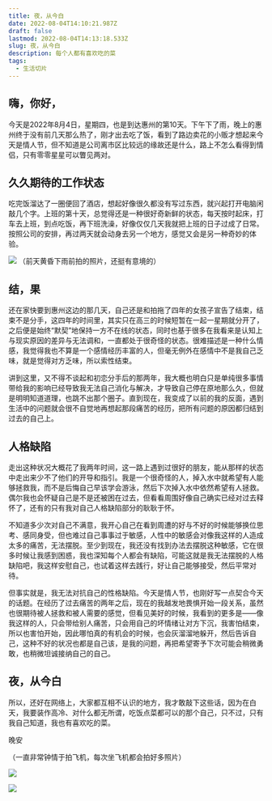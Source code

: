 ```yaml
---
title: 夜，从今白
date: 2022-08-04T14:10:21.987Z
draft: false
lastmod: 2022-08-04T14:13:18.533Z
slug: 夜，从今白
description: 每个人都有喜欢吃的菜
tags:
  - 生活切片
---
```


## 嗨，你好，
今天是2022年8月4日，星期四，也是到达惠州的第10天。下午下了雨，晚上的惠州终于没有前几天那么热了，刚才出去吃了饭，看到了路边卖花的小贩才想起来今天是情人节，但不知道是公司离市区比较远的缘故还是什么，路上不怎么看得到情侣，只有零零星星可以瞥见两对。

## 久久期待的工作状态
吃完饭溜达了一圈便回了酒店，想起好像很久都没有写过东西，就兴起打开电脑闲敲几个字。上班的第十天，总觉得还是一种很好奇新鲜的状态，每天按时起床，打车去上班，到点吃饭，再下班洗澡，好像仅仅几天我就把上班的日子过成了日常。按照公司的安排，再过两天就会动身去另一个地方，感觉又会是另一种奇妙的体验。

![](https://alexs-blog-1302576632.cos.ap-guangzhou.myqcloud.com/utools/%E6%83%A0%E5%B7%9E-%E9%9B%A8%E5%89%8D%E9%BB%84%E6%98%8F.jpg)
（前天黄昏下雨前拍的照片，还挺有意境的）

## 结，果
还在家快要到惠州这边的那几天，自己还是和拍拖了四年的女孩子宣告了结束，结束不是分手，这四年的时间里，其实只在高三的时候短暂在一起一星期就分开了，之后便是始终“默契”地保持一方不在线的状态，同时也基于很多在我看来是认知上与现实原因的差异与无法调和，一直都处于很奇怪的状态。很难描述是一种什么情感，我觉得我也不算是一个感情经历丰富的人，但毫无例外在感情中不是我自己乏味，就是觉得对方乏味，所以索性结束。

讲到这里，又不得不谈起和初恋分手后的那两年，我大概也明白只是单纯很多事情带给我的影响已经导致我无法自己消化与解决，才导致自己停在原地那么久，但就是明明知道道理，也跳不出那个圈子。直到现在，我变成了以前的我的反面，遇到生活中的问题就会很不自觉地再想起那段痛苦的经历，把所有问题的原因都归结到过去的自己上。

## 人格缺陷
走出这种状况大概花了我两年时间，这一路上遇到过很好的朋友，能从那样的状态中走出来少不了他们的开导和指引。我是一个很奇怪的人，掉入水中就希望有人能够拯救我，而不是后悔自己早该学会游泳，然后下次掉入水中依然希望有人拯救。偶尔我也会怀疑自己是不是还被困在过去，但看看周围好像自己确实已经对过去释怀了，还有的只有我对自己人格缺陷部分的耿耿于怀。

不知道多少次对自己不满意，我开心自己在看到周遭的好与不好的时候能够换位思考、感同身受，但也难过自己事事过于敏感，人性中的敏感会对像我这样的人造成太多的痛苦，无法摆脱。至少到现在，我还没有找到办法去摆脱这种敏感，它在很多时候让我感到困惑，我也深知每个人都会有缺陷，可能这就是我无法摆脱的人格缺陷吧，我这样安慰自己，也试着这样去践行，好让自己能够接受，然后平常对待。

但事实就是，我无法对抗自己的性格缺陷。今天是情人节，也刚好写一点契合今天的话题。在经历了过去痛苦的两年之后，现在的我越发地畏惧开始一段关系，虽然也很期待被人拯救和被人需要的感觉，但看见美好的时候，我看到的更多是——像我这样的人，只会带给别人痛苦，只会用自己的坏情绪让对方下沉，我害怕结束，所以也害怕开始，因此哪怕真的有机会的时候，也会灰溜溜地躲开，然后告诉自己，这种不好的状况也都是自己该，是我的问题，再把希望寄予下次可能会稍微勇敢，也稍微坦诚接纳自己的自己。

## 夜，从今白
所以，还好在网络上，大家都互相不认识的地方，我才敢敲下这些话，因为在白天，我要装作高冷、对什么都无所谓，吃饭点菜都可以的那个自己，只不过，只有我自己知道，我也有喜欢吃的菜。

晚安

（一直非常钟情于拍飞机，每次坐飞机都会拍好多照片）

![](https://alexs-blog-1302576632.cos.ap-guangzhou.myqcloud.com/utools/%E9%A3%9E%E6%9C%BA2.jpg)

![](https://alexs-blog-1302576632.cos.ap-guangzhou.myqcloud.com/utools/%E9%A3%9E%E6%9C%BA.jpg)